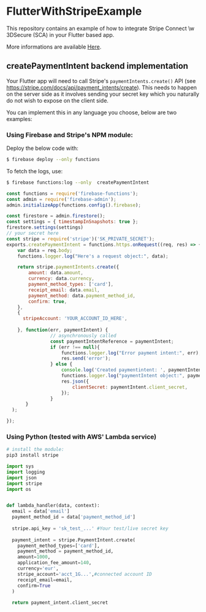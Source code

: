 # FlutterWithStripeExample

This repository contains an example of how to integrate Stripe Connect \w 3DSecure (SCA) in your Flutter based app.

More informations are available [Here](https://itnext.io/flutter-stripe-connect-3dsecure-sca-ab8fd364ca1e).

## createPaymentIntent backend implementation

Your Flutter app will need to call Stripe's `paymentIntents.create()` API (see https://stripe.com/docs/api/payment_intents/create).
This needs to happen on the server side as it involves sending your secret key which you naturally do not wish to expose on the client side.

You can implement this in any language you choose, below are two examples:

### Using Firebase and Stripe's NPM module:

Deploy the below code with:
```sh
$ firebase deploy --only functions
```

To fetch the logs, use:
```sh
$ firebase functions:log --only  createPaymentIntent
```

```js
const functions = require('firebase-functions');
const admin = require('firebase-admin');
admin.initializeApp(functions.config().firebase);

const firestore = admin.firestore();
const settings = { timestampInSnapshots: true };
firestore.settings(settings)
// your secret here
const stripe = require('stripe')('SK_PRIVATE_SECRET');
exports.createPaymentIntent = functions.https.onRequest((req, res) => { 
    var data = req.body;
    functions.logger.log("Here's a request object:", data);

    return stripe.paymentIntents.create({
        amount: data.amount,
        currency: data.currency,
        payment_method_types: ['card'],
        receipt_email: data.email,
        payment_method: data.payment_method_id,
        confirm: true,
    },   
    {    
      stripeAccount: 'YOUR_ACCOUNT_ID_HERE',
     
    }, function(err, paymentIntent) {
                // asynchronously called
                const paymentIntentReference = paymentIntent;
                if (err !== null){
                    functions.logger.log("Error payment intent:", err);
                    res.send('error');
                } else {
                    console.log('Created paymentintent: ', paymentIntent);
                    functions.logger.log("paymentIntent object:", paymentIntent);
                    res.json({
                        clientSecret: paymentIntent.client_secret,
                    });
                }
       }
  );

});
```

### Using Python (tested with AWS' Lambda service)

```sh
# install the module:
pip3 install stripe
```

```python
import sys
import logging
import json
import stripe
import os


def lambda_handler(data, context):
  email = data['email']
  payment_method_id = data['payment_method_id']
  
  stripe.api_key = 'sk_test_...' #Your test/live secret key
  
  payment_intent = stripe.PaymentIntent.create(
    payment_method_types=['card'],
    payment_method = payment_method_id,
    amount=1000,
    application_fee_amount=140,
    currency='eur',
    stripe_account='acct_1G...',#connected account ID
    receipt_email=email,
    confirm=True
  )
  
  return payment_intent.client_secret
```
